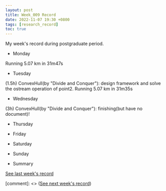 ```yaml
---
layout: post
title: Week_009 Record
date: 2022-11-07 19:30 +0800
tags: [research_record]
toc: true
---
```


My  week's record during postgraduate period.

- Monday

Running 5.07 km in 31m47s

- Tuesday

(1.5h) ConvexHull(by "Divide and Conquer"): design framework and solve the ostream operation of point2<T>.
Running 5.07 km in 31m35s

- Wednesday

(3h) ConvexHull(by "Divide and Conquer"): finishing(but have no document)!

- Thursday

- Friday

- Saturday

- Sunday

- Summary

[See last week's record](https://zhengtongdu.github.io/2022/10/31/Week_008_Record/)

[comment]: <> ([See next week's record](https://zhengtongdu.github.io/2022/0//Week__Record/))
